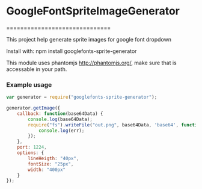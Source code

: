 # GoogleFontSpriteImageGenerator
==============================

This project help generate sprite images for google font dropdown


Install with: npm install googlefonts-sprite-generator

This module uses phantomjs http://phantomjs.org/, make sure that is accessable in your path.

### Example usage

```javascript
var generator = require("googlefonts-sprite-generator");

generator.getImage({
	callback: function(base64Data) {
		console.log(base64Data);
		require("fs").writeFile("out.png", base64Data, 'base64', function(err) {
			console.log(err);
		});
	},
	port: 1224,
	options: {
		lineHeigth: "40px",
		fontSize: "25px",
		width: "400px"
	}
});
```






